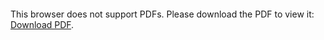 <object data="christ-in-song/CIS1908pdfs/395.pdf" type="application/pdf" width="100%" height="1024px">
    <embed src="christ-in-song/CIS1908pdfs/395.pdf">
        <p>This browser does not support PDFs. Please download the PDF to view it: <a href="christ-in-song/CIS1908pdfs/395.pdf">Download PDF</a>.</p>
    </embed>
</object>
